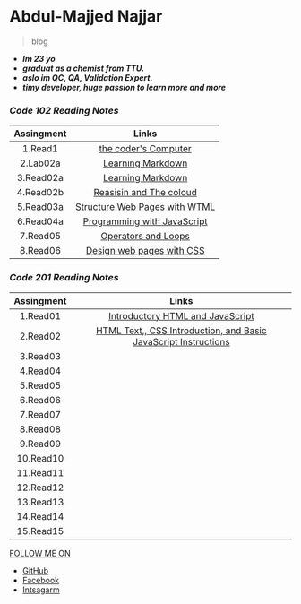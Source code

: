 # Abdul-Majjed Najjar 
 
 >blog 
 
- ***Im 23 yo***
-  ***graduat as a chemist from TTU.***
- ***aslo im QC, QA, Validation Expert.***
- ***timy developer, huge  passion to learn more and more***

### *Code *102* Reading Notes*

|     Assingment   |              Links                                   |
|:----------------:|:----------------------------------------------------:|
|   1.Read1        | [the coder's Computer](code102/Read1.md)             |
|   2.Lab02a       | [Learning Markdown](code102/lab02a.md)               |
|   3.Read02a      | [Learning Markdown](code102/read02a.md)              |
|   4.Read02b      | [Reasisin and The coloud](code102/read02b.md)        |
|   5.Read03a      | [Structure Web Pages with WTML](code102/read03a.md)  |
|   6.Read04a      | [Programming with JavaScript](code102/read04a.md)    |
|   7.Read05       | [Operators and Loops](code102/read05.md)             |
|   8.Read06       | [Design web pages with CSS](code102/read06.md)       |

### *Code *201* Reading Notes* 

|   Assingment     |              Links                                                                  |
|:----------------:|:-----------------------------------------------------------------------------------:|
|   1.Read01       |[Introductory HTML and JavaScript](code201/read01.md)                                |
|   2.Read02       |[HTML Text,, CSS Introduction, and Basic JavaScript Instructions](code201/read02.md) |
|   3.Read03       |                                                                                     |
|   4.Read04       |                                                                                     |
|   5.Read05       |                                                                                     |
|   6.Read06       |                                                                                     |
|   7.Read07       |                                                                                     |
|   8.Read08       |                                                                                     |
|   9.Read09       |                                                                                     |
|  10.Read10       |                                                                                     |
|  11.Read11       |                                                                                     |
|  12.Read12       |                                                                                     |
|  13.Read13       |                                                                                     | 
|  14.Read14       |                                                                                     |
|  15.Read15       |                                                                                     |



 


  [FOLLOW ME ON](https://github.com/abdulmajjed/Reading-Notes)
 
- [GitHub](https://github.com/abdulmajjed)
- [Facebook](https://www.facebook.com/majjed10)
- [Intsagarm](https://www.instagram.com/abdulmajjed_/?fbclid=IwAR0iYuMTYAAh4irZvk7A1CeRxXAmVLsX0IIQLJF_1OmyfT7FJ9_fohajNEs)
